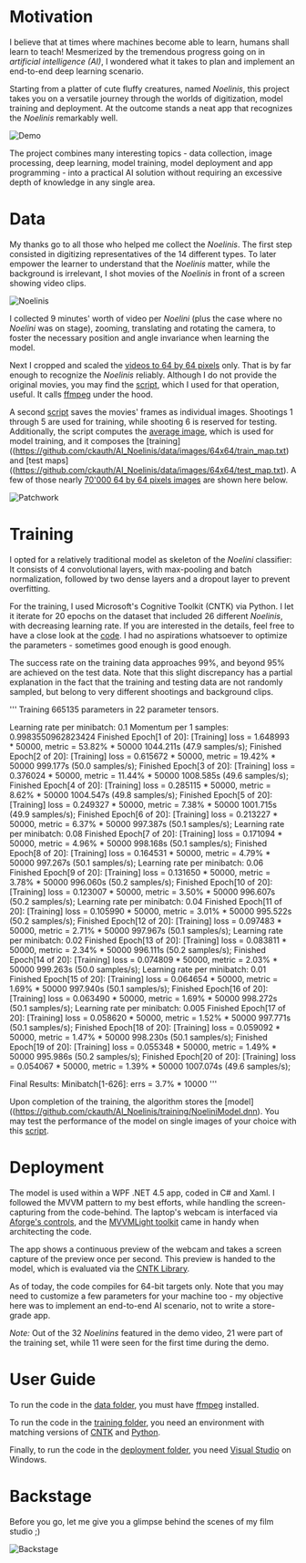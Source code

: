 # Motivation

I believe that at times where machines become able to learn, humans shall learn to teach! Mesmerized by the tremendous progress going on in _artificial intelligence (AI)_, I wondered what it takes to plan and implement an end-to-end deep learning scenario.

Starting from a platter of cute fluffy creatures, named _Noelinis_, this project takes you on a versatile journey through the worlds of digitization, model training and deployment. At the outcome stands a neat app that recognizes the _Noelinis_ remarkably well.

![Demo](https://github.com/ckauth/AI_Noelinis/illustrations/demo.gif)

The project combines many interesting topics - data collection, image processing, deep learning, model training, model deployment and app programming - into a practical AI solution without requiring an excessive depth of knowledge in any single area.

# Data

My thanks go to all those who helped me collect the _Noelinis_. The first step consisted in digitizing representatives of the 14 different types. To later empower the learner to understand that the _Noelinis_ matter, while the background is irrelevant, I shot movies of the _Noelinis_ in front of a screen showing video clips.

![Noelinis](https://github.com/ckauth/AI_Noelinis/illustrations/noelinis.jpg)

I collected 9 minutes' worth of video per _Noelini_ (plus the case where no _Noelini_ was on stage), zooming, translating and rotating the camera, to foster the necessary position and angle invariance when learning the model.

Next I cropped and scaled the [videos to 64 by 64 pixels](https://github.com/ckauth/AI_Noelinis/data/movies/64x64) only. That is by far enough to recognize the _Noelinis_ reliably. Although I do not provide the original movies, you may find the [script](https://github.com/ckauth/AI_Noelinis/data/movies/mute_scale_crop_movies.py), which I used for that operation, useful. It calls [ffmpeg](https://www.ffmpeg.org/) under the hood.

A second [script](https://github.com/ckauth/AI_Noelinis/data/movies/extract_frames.py) saves the movies' frames as individual images. Shootings 1 through 5 are used for training, while shooting 6 is reserved for testing. Additionally, the script computes the [average image](https://github.com/ckauth/AI_Noelinis/data/images/64x64/mean_image.xml), which is used for model training, and it composes the [training]((https://github.com/ckauth/AI_Noelinis/data/images/64x64/train_map.txt) and [test maps]((https://github.com/ckauth/AI_Noelinis/data/images/64x64/test_map.txt). A few of those nearly [70'000 64 by 64 pixels images](https://github.com/ckauth/AI_Noelinis/data/images/64x64) are shown here below.

![Patchwork](https://github.com/ckauth/AI_Noelinis/illustrations/patchwork.png)


# Training

I opted for a relatively traditional model as skeleton of the _Noelini_ classifier: It consists of 4 convolutional layers, with max-pooling and batch normalization, followed by two dense layers and a dropout layer to prevent overfitting.

For the training, I used Microsoft's Cognitive Toolkit (CNTK) via Python.  I let it iterate for 20 epochs on the dataset that included 26 different _Noelinis_, with decreasing learning rate. If you are interested in the details, feel free to have a close look at the [code](https://github.com/ckauth/AI_Noelinis/training/train_model.py). I had no aspirations whatsoever to optimize the parameters - sometimes good enough is good enough.

The success rate on the training data approaches 99%, and beyond 95% are achieved on the test data. Note that this slight discrepancy has a partial explanation in the fact that the training and testing data are not randomly sampled, but belong to very different shootings and background clips.

'''
Training 665135 parameters in 22 parameter tensors.

Learning rate per minibatch: 0.1
Momentum per 1 samples: 0.9983550962823424
Finished Epoch[1 of 20]: [Training] loss = 1.648993 * 50000, metric = 53.82% * 50000 1044.211s (47.9 samples/s);
Finished Epoch[2 of 20]: [Training] loss = 0.615672 * 50000, metric = 19.42% * 50000 999.177s (50.0 samples/s);
Finished Epoch[3 of 20]: [Training] loss = 0.376024 * 50000, metric = 11.44% * 50000 1008.585s (49.6 samples/s);
Finished Epoch[4 of 20]: [Training] loss = 0.285115 * 50000, metric = 8.62% * 50000 1004.547s (49.8 samples/s);
Finished Epoch[5 of 20]: [Training] loss = 0.249327 * 50000, metric = 7.38% * 50000 1001.715s (49.9 samples/s);
Finished Epoch[6 of 20]: [Training] loss = 0.213227 * 50000, metric = 6.37% * 50000 997.387s (50.1 samples/s);
Learning rate per minibatch: 0.08
Finished Epoch[7 of 20]: [Training] loss = 0.171094 * 50000, metric = 4.96% * 50000 998.168s (50.1 samples/s);
Finished Epoch[8 of 20]: [Training] loss = 0.164531 * 50000, metric = 4.79% * 50000 997.267s (50.1 samples/s);
Learning rate per minibatch: 0.06
Finished Epoch[9 of 20]: [Training] loss = 0.131650 * 50000, metric = 3.78% * 50000 996.060s (50.2 samples/s);
Finished Epoch[10 of 20]: [Training] loss = 0.123007 * 50000, metric = 3.50% * 50000 996.607s (50.2 samples/s);
Learning rate per minibatch: 0.04
Finished Epoch[11 of 20]: [Training] loss = 0.105990 * 50000, metric = 3.01% * 50000 995.522s (50.2 samples/s);
Finished Epoch[12 of 20]: [Training] loss = 0.097483 * 50000, metric = 2.71% * 50000 997.967s (50.1 samples/s);
Learning rate per minibatch: 0.02
Finished Epoch[13 of 20]: [Training] loss = 0.083811 * 50000, metric = 2.34% * 50000 996.111s (50.2 samples/s);
Finished Epoch[14 of 20]: [Training] loss = 0.074809 * 50000, metric = 2.03% * 50000 999.263s (50.0 samples/s);
Learning rate per minibatch: 0.01
Finished Epoch[15 of 20]: [Training] loss = 0.064654 * 50000, metric = 1.69% * 50000 997.940s (50.1 samples/s);
Finished Epoch[16 of 20]: [Training] loss = 0.063490 * 50000, metric = 1.69% * 50000 998.272s (50.1 samples/s);
Learning rate per minibatch: 0.005
Finished Epoch[17 of 20]: [Training] loss = 0.058620 * 50000, metric = 1.52% * 50000 997.771s (50.1 samples/s);
Finished Epoch[18 of 20]: [Training] loss = 0.059092 * 50000, metric = 1.47% * 50000 998.230s (50.1 samples/s);
Finished Epoch[19 of 20]: [Training] loss = 0.055348 * 50000, metric = 1.49% * 50000 995.986s (50.2 samples/s);
Finished Epoch[20 of 20]: [Training] loss = 0.054067 * 50000, metric = 1.39% * 50000 1007.074s (49.6 samples/s);

Final Results: Minibatch[1-626]: errs = 3.7% * 10000
'''

Upon completion of the training, the algorithm stores the [model]((https://github.com/ckauth/AI_Noelinis/training/NoeliniModel.dnn). You may test the performance of the model on single images of your choice with this [script](https://github.com/ckauth/AI_Noelinis/training/evaluate_mdoel.py).

# Deployment

The model is used within a WPF .NET 4.5 app, coded in C# and Xaml. I followed the MVVM pattern to my best efforts, while handling the screen-capturing from the code-behind. The laptop's webcam is interfaced via [Aforge's controls](http://www.aforgenet.com/aforge/framework/docs/), and the [MVVMLight toolkit](http://www.mvvmlight.net/) came in handy when architecting the code.

The app shows a continuous preview of the webcam and takes a screen capture of the preview once per second. This preview is handed to the model, which is evaluated via the [CNTK Library](https://docs.microsoft.com/en-us/cognitive-toolkit/cntk-eval-examples).

As of today, the code compiles for 64-bit targets only. Note that you may need to customize a few parameters for your machine too - my objective here was to implement an end-to-end AI scenario, not to write a store-grade app.

_Note:_ Out of the 32 _Noelinins_ featured in the demo video, 21 were part of the training set, while 11 were seen for the first time during the demo.

# User Guide

To run the code in the [data folder](https://github.com/ckauth/AI_Noelinis/data/), you must have [ffmpeg](https://www.ffmpeg.org/) installed.

To run the code in the [training folder](https://github.com/ckauth/AI_Noelinis/training/), you need an environment with matching versions of [CNTK](https://docs.microsoft.com/en-us/cognitive-toolkit/Setup-CNTK-on-your-machine) and [Python](https://www.python.org/downloads/).

Finally, to run the code in the [deployment folder](https://github.com/ckauth/AI_Noelinis/deployment/), you need [Visual Studio](https://www.visualstudio.com/) on Windows.


# Backstage

Before you go, let me give you a glimpse behind the scenes of my film studio ;)

![Backstage](https://github.com/ckauth/AI_Noelinis/illustrations/backstage.jpg)